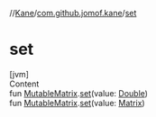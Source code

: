 //[Kane](../index.md)/[com.github.jomof.kane](index.md)/[set](set.md)



# set  
[jvm]  
Content  
fun [MutableMatrix](-mutable-matrix/index.md).[set](set.md)(value: [Double](https://kotlinlang.org/api/latest/jvm/stdlib/kotlin/-double/index.html))  
fun [MutableMatrix](-mutable-matrix/index.md).[set](set.md)(value: [Matrix](-matrix/index.md))  



